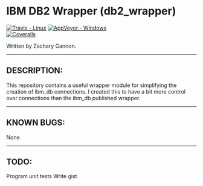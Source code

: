 IBM DB2 Wrapper (db2_wrapper)
=================================

[![Travis - Linux](https://img.shields.io/travis/gannon93/db2_wrapper.svg?label=Linux%20Status)](https://travis-ci.org/gannon93/db2_wrapper)
[![AppVeyor - Windows](https://img.shields.io/appveyor/ci/Gannon93/db2-wrapper.svg?label=Windows%20Status)](https://ci.appveyor.com/project/Gannon93/db2-wrapper)  
[![Coveralls](https://img.shields.io/coveralls/gannon93/db2_wrapper.svg?label=Code%20Coverage)](https://coveralls.io/github/gannon93/db2_wrapper?branch=master)

Written by Zachary Gannon.   

---

DESCRIPTION:
------------

This repository contains a useful wrapper module for simplifying the creation of ibm_db connections. I created this to have a bit more control over connections than the ibm_db published wrapper.  

---

KNOWN BUGS:
-----------

None

---

TODO:
-----

Program unit tests
Write gist
